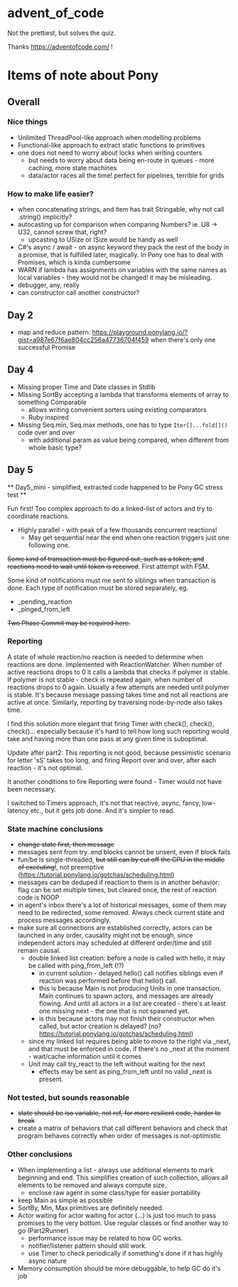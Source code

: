 # advent_of_code

Not the prettiest, but solves the quiz.

Thanks https://adventofcode.com/ !


# Items of note about Pony

## Overall

### Nice things

* Unlimited ThreadPool-like approach when modelling problems
* Functional-like approach to extract static functions to primitives
* one does not need to worry about locks when writing counters
  * but needs to worry about data being en-route in queues - more caching, more state machines
  * data/actor races all the time! perfect for pipelines, terrible for grids

### How to make life easier?

* when concatenating strings, and item has trait Stringable, why not call .string() implicitly?
* autocasting up for comparison when comparing Numbers? ie. U8 -> U32, cannot screw that, right?
  * upcasting to USize or ISize would be handy as well
* C#'s async / await - on async keyword they pack the rest of the body in a promise, that is fulfilled later, magically. In Pony one has to deal with Promises, which is kinda cumbersome
* WARN if lambda has assignments on variables with the same names as local variables - they would not be changed! it may be misleading.
* debugger, any, really
* can constructor call another constructor?

## Day 2

* map and reduce pattern: https://playground.ponylang.io/?gist=a987e67f6ae804cc256a47736704f459 when there's only one successful Promise


## Day 4

* Missing proper Time and Date classes in Stdlib
* Missing SortBy accepting a lambda that transforms elements of array to something Comparable
  * allows writing convenient sorters using existing comparators
  * Ruby inspired
* Missing Seq.min, Seq.max methods, one has to type ```Iter[]...fold[]()``` code over and over
  * with additional param as value being compared, when different from whole basic type?

## Day 5

** Day5_mini - simplified, extracted code happened to be Pony GC stress test **

Fun first! Too complex approach to do a linked-list of actors and try to coordinate reactions.

* Highly parallel - with peak of a few thousands concurrent reactions!
  * May get sequential near the end when one reaction triggers just one following one.

~~Some kind of transaction must be figured out, such as a token, and reactions need to wait until token is received~~. First attempt with FSM.

Some kind of notifications must me sent to siblings when transaction is done. Each type of notification must be stored separately, eg.
* _pending_reaction
* _pinged_from_left

~~Two Phase Commit may be required here.~~

### Reporting

A state of whole reaction/no reaction is needed to determine when reactions are done. Implemented with ReactionWatcher. When number of active reactions drops to 0 it calls a lambda that checks if polymer is stable. If polymer is not stable - check is repeated again, when number of reactions drops to 0 again. Usually a few attempts are needed until polymer is stable. It's because message passing takes time and not all reactions are active at once. Similarly, reporting by traversing node-by-node also takes time.

I find this solution more elegant that firing Timer with check(), check(), check()... especially because it's hard to tell how long such reporting would take and having more than one pass at any given time is suboptimal.

Update after part2: This reporting is not good, because pessimistic scenario for letter 'sS' takes too long, and firing Report over and over, after each reaction - it's not optimal.

It another conditions to fire Reporting were found - Timer would not have been necessary.

I switched to Timers approach, it's not that reactive, async, fancy, low-latency etc., but it gets job done. And it's simpler to read.

### State machine conclusions

* ~~change state first, then message~~
* messages sent from try..end blocks cannot be unsent, even if block fails
* fun/be is single-threaded, ~~but still can by cut off the CPU in the middle of executing!~~, not preemptive (https://tutorial.ponylang.io/gotchas/scheduling.html) 
* messages can be deduped if reaction to them is in another behavior: flag can be set multiple times, but cleared once, the rest of reaction code is NOOP
* in agent's inbox there's a lot of historical messages, some of them may need to be redirected, some removed. Always check current state and process messages accordingly.
* make sure all connections are established correctly, actors can be launched in any order, causality might not be enough, since independent actors may scheduled at different order/time and still remain causal.
  * double linked list creation: before a node is called with hello, it may be called with ping_from_left (!?)
    * in current solution - delayed hello() call notifies siblings even if reaction was performed before that hello() call.
    * this is because Main is not producing Units in one transaction. Main continues to spawn actors, and  messages are already flowing. And until all actors in a list are created - there's at least one missing next - the one that is not spawned yet.
    * is this because actors may not finish their constructor when called, but actor creation is delayed? (no? https://tutorial.ponylang.io/gotchas/scheduling.html)
  * since my linked list requires being able to move to the right via _next, and that must be enforced in code. if there's no _next at the moment - wait/cache information until it comes
  * Unit may call try_react to the left without waiting for the next
    * effects may be sent as ping_from_left until no valid _next is present.

### Not tested, but sounds reasonable

* ~~state should be iso variable, not ref, for more resilient code, harder to break~~
* create a matrix of behaviors that call different behaviors and check that program behaves correctly when order of messages is not-optimistic

### Other conclusions

* When implementing a list - always use additional elements to mark beginning and end. This simplifies creation of such collection, allows all elements to be removed and always compute size.
  * enclose raw agent in some class/type for easier portability
* keep Main as simple as possible
* SortBy, Min, Max primitives are definitely needed.
* Actor waiting for actor waiting for actor (...) is just too much to pass promises to the very bottom. Use regular classes or find another way to go (Part2Runner)
  * performance issue may be related to how GC works.
  * notifier/listener pattern should still work.
  * use Timer to check periodically if something's done if it has highly async nature
* Memory consumption should be more debuggable, to help GC do it's job